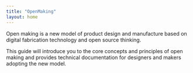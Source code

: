 ```yaml
---
title: "OpenMaking"
layout: home
---
```


Open making is a new model of product design and manufacture based on
digital fabrication technology and open source thinking.

This guide will introduce you to the core concepts and principles of
open making and provides technical documentation for designers and makers
adopting the <span class="no-wrap">new model</span>.